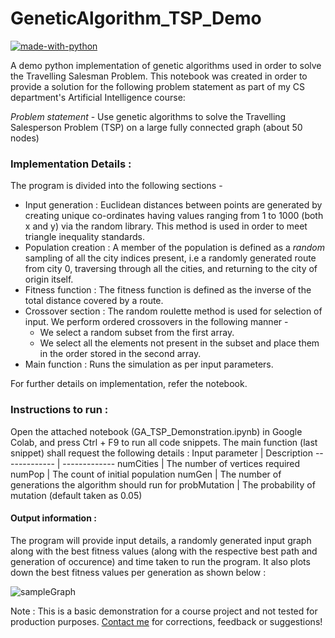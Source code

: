 # GeneticAlgorithm_TSP_Demo
[![made-with-python](https://img.shields.io/badge/Made%20with-Python-1f425f.svg)](https://www.python.org/)

A demo python implementation of genetic algorithms used in order to solve the Travelling Salesman Problem.
This notebook was created in order to provide a solution for the following problem statement as part of my CS department's Artificial Intelligence course:

*Problem statement* - Use genetic algorithms to solve the Travelling Salesperson Problem (TSP) on a large fully connected graph (about 50 nodes)

### Implementation Details :
The program is divided into the following sections -
* Input generation : Euclidean distances between points are generated by creating unique co-ordinates having values ranging from 1 to 1000 (both x and y) via the random library. This method is used in order to meet triangle inequality standards.
* Population creation : A member of the population is defined as a *random* sampling of all the city indices present, i.e a randomly generated route from city 0, traversing through all the cities, and returning to the city of origin itself.
* Fitness function : The fitness function is defined as the inverse of the total distance covered by a route.
* Crossover section : The random roulette method is used for selection of input. We perform ordered crossovers in the following manner -
    * We select a random subset from the first array.
    * We select all the elements not present in the subset and place them in the order stored in the second array.
* Main function : Runs the simulation as per input parameters.


For further details on implementation, refer the notebook.

### Instructions to run :
Open the attached notebook (GA_TSP_Demonstration.ipynb) in Google Colab, and press Ctrl + F9 to run all code snippets. The main function (last snippet) shall request the following details : 
Input parameter  | Description
------------- | -------------
numCities  | The number of vertices required
numPop  | The count of initial population
numGen | The number of generations the algorithm should run for
probMutation | The probability of mutation (default taken as 0.05)

#### Output information :
The program will provide input details, a randomly generated input graph along with the best fitness values (along with the respective best path and generation of occurence) and time taken to run the program.
It also plots down the best fitness values per generation as shown below :


![sampleGraph](https://user-images.githubusercontent.com/39513876/112625723-525b1f80-8e55-11eb-8d61-9d0cc8df75ee.PNG)

Note : This is a basic demonstration for a course project and not tested for production purposes. [Contact me](https://github.com/AbhishekSinghDhadwal) for corrections, feedback or suggestions!
